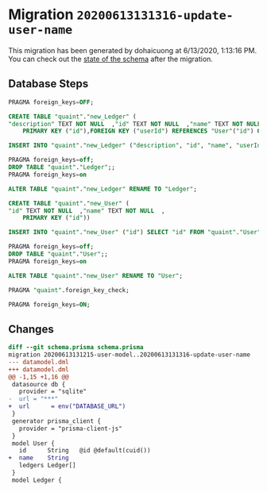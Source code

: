 # Migration `20200613131316-update-user-name`

This migration has been generated by dohaicuong at 6/13/2020, 1:13:16 PM.
You can check out the [state of the schema](./schema.prisma) after the migration.

## Database Steps

```sql
PRAGMA foreign_keys=OFF;

CREATE TABLE "quaint"."new_Ledger" (
"description" TEXT NOT NULL  ,"id" TEXT NOT NULL  ,"name" TEXT NOT NULL  ,"userId" TEXT   ,
    PRIMARY KEY ("id"),FOREIGN KEY ("userId") REFERENCES "User"("id") ON DELETE SET NULL ON UPDATE CASCADE)

INSERT INTO "quaint"."new_Ledger" ("description", "id", "name", "userId") SELECT "description", "id", "name", "userId" FROM "quaint"."Ledger"

PRAGMA foreign_keys=off;
DROP TABLE "quaint"."Ledger";;
PRAGMA foreign_keys=on

ALTER TABLE "quaint"."new_Ledger" RENAME TO "Ledger";

CREATE TABLE "quaint"."new_User" (
"id" TEXT NOT NULL  ,"name" TEXT NOT NULL  ,
    PRIMARY KEY ("id"))

INSERT INTO "quaint"."new_User" ("id") SELECT "id" FROM "quaint"."User"

PRAGMA foreign_keys=off;
DROP TABLE "quaint"."User";;
PRAGMA foreign_keys=on

ALTER TABLE "quaint"."new_User" RENAME TO "User";

PRAGMA "quaint".foreign_key_check;

PRAGMA foreign_keys=ON;
```

## Changes

```diff
diff --git schema.prisma schema.prisma
migration 20200613131215-user-model..20200613131316-update-user-name
--- datamodel.dml
+++ datamodel.dml
@@ -1,15 +1,16 @@
 datasource db {
   provider = "sqlite"
-  url = "***"
+  url      = env("DATABASE_URL")
 }
 generator prisma_client {
   provider = "prisma-client-js"
 }
 model User {
   id      String   @id @default(cuid())
+  name    String
   ledgers Ledger[]
 }
 model Ledger {
```


